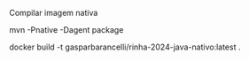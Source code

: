 Compilar imagem nativa

mvn -Pnative -Dagent package


docker build -t gasparbarancelli/rinha-2024-java-nativo:latest .